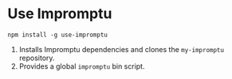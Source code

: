 Use Impromptu
=============

`npm install -g use-impromptu`

1. Installs Impromptu dependencies and clones the `my-impromptu` repository.
2. Provides a global `impromptu` bin script.
